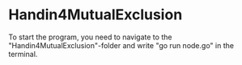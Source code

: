 # Handin4MutualExclusion

To start the program, you need to navigate to the "Handin4MutualExclusion"-folder and write "go run node.go" in the terminal.
